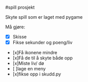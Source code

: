 #spill prosjekt 

Skyte spill som er laget med pygame

Må gjøre:

- [x] Skisse
- [x] Fikse sekunder og poeng/liv
- [x]Få ikonene mindre
- [x]Få de til å skyte både opp 
- [x]Miste liv/ dø
- [ ]lage en meny
- [x]fikse opp i skudd.py

